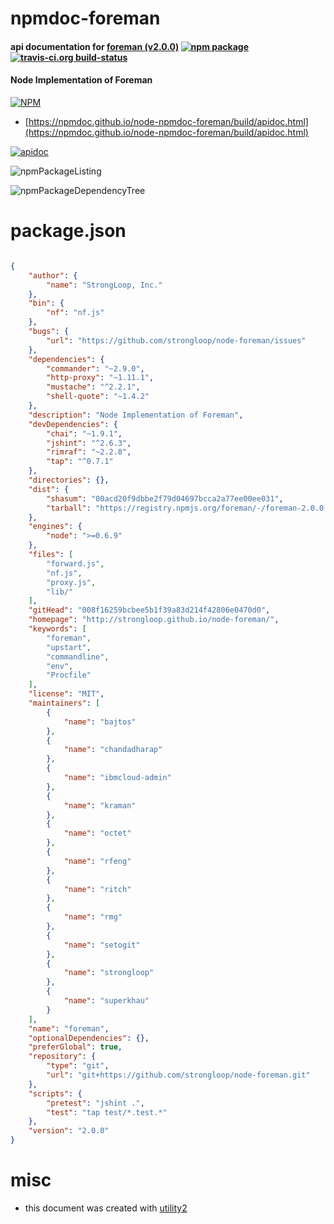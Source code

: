 # npmdoc-foreman

#### api documentation for  [foreman (v2.0.0)](http://strongloop.github.io/node-foreman/)  [![npm package](https://img.shields.io/npm/v/npmdoc-foreman.svg?style=flat-square)](https://www.npmjs.org/package/npmdoc-foreman) [![travis-ci.org build-status](https://api.travis-ci.org/npmdoc/node-npmdoc-foreman.svg)](https://travis-ci.org/npmdoc/node-npmdoc-foreman)

#### Node Implementation of Foreman

[![NPM](https://nodei.co/npm/foreman.png?downloads=true&downloadRank=true&stars=true)](https://www.npmjs.com/package/foreman)

- [https://npmdoc.github.io/node-npmdoc-foreman/build/apidoc.html](https://npmdoc.github.io/node-npmdoc-foreman/build/apidoc.html)

[![apidoc](https://npmdoc.github.io/node-npmdoc-foreman/build/screenCapture.buildCi.browser.%252Ftmp%252Fbuild%252Fapidoc.html.png)](https://npmdoc.github.io/node-npmdoc-foreman/build/apidoc.html)

![npmPackageListing](https://npmdoc.github.io/node-npmdoc-foreman/build/screenCapture.npmPackageListing.svg)

![npmPackageDependencyTree](https://npmdoc.github.io/node-npmdoc-foreman/build/screenCapture.npmPackageDependencyTree.svg)



# package.json

```json

{
    "author": {
        "name": "StrongLoop, Inc."
    },
    "bin": {
        "nf": "nf.js"
    },
    "bugs": {
        "url": "https://github.com/strongloop/node-foreman/issues"
    },
    "dependencies": {
        "commander": "~2.9.0",
        "http-proxy": "~1.11.1",
        "mustache": "^2.2.1",
        "shell-quote": "~1.4.2"
    },
    "description": "Node Implementation of Foreman",
    "devDependencies": {
        "chai": "~1.9.1",
        "jshint": "^2.6.3",
        "rimraf": "~2.2.8",
        "tap": "^0.7.1"
    },
    "directories": {},
    "dist": {
        "shasum": "00acd20f9dbbe2f79d04697bcca2a77ee00ee031",
        "tarball": "https://registry.npmjs.org/foreman/-/foreman-2.0.0.tgz"
    },
    "engines": {
        "node": ">=0.6.9"
    },
    "files": [
        "forward.js",
        "nf.js",
        "proxy.js",
        "lib/"
    ],
    "gitHead": "008f16259bcbee5b1f39a83d214f42806e0470d0",
    "homepage": "http://strongloop.github.io/node-foreman/",
    "keywords": [
        "foreman",
        "upstart",
        "commandline",
        "env",
        "Procfile"
    ],
    "license": "MIT",
    "maintainers": [
        {
            "name": "bajtos"
        },
        {
            "name": "chandadharap"
        },
        {
            "name": "ibmcloud-admin"
        },
        {
            "name": "kraman"
        },
        {
            "name": "octet"
        },
        {
            "name": "rfeng"
        },
        {
            "name": "ritch"
        },
        {
            "name": "rmg"
        },
        {
            "name": "setogit"
        },
        {
            "name": "strongloop"
        },
        {
            "name": "superkhau"
        }
    ],
    "name": "foreman",
    "optionalDependencies": {},
    "preferGlobal": true,
    "repository": {
        "type": "git",
        "url": "git+https://github.com/strongloop/node-foreman.git"
    },
    "scripts": {
        "pretest": "jshint .",
        "test": "tap test/*.test.*"
    },
    "version": "2.0.0"
}
```



# misc
- this document was created with [utility2](https://github.com/kaizhu256/node-utility2)
